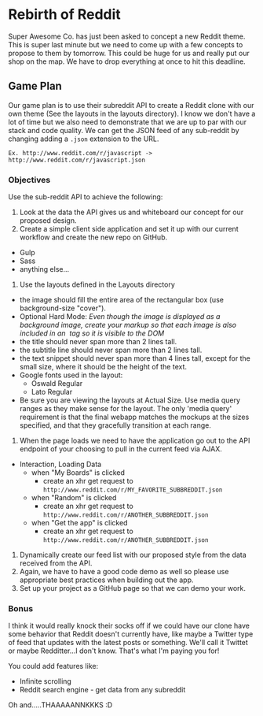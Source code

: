 # Rebirth of Reddit

Super Awesome Co. has just been asked to concept a new Reddit theme. This is super last minute but we need to come up with a few concepts to propose to them by tomorrow. This could be huge for us and really put our shop on the map. We have to drop everything at once to hit this deadline.

## Game Plan

Our game plan is to use their subreddit API to create a Reddit clone with our own theme (See the layouts in the layouts directory). I know we don't have a lot of time but we also need to demonstrate that we are up to par with our stack and code quality. We can get the JSON feed of any sub-reddit by changing adding a `.json` extension to the URL.

`Ex. http://www.reddit.com/r/javascript -> http://www.reddit.com/r/javascript.json`

### Objectives

Use the sub-reddit API to achieve the following:

1. Look at the data the API gives us and whiteboard our concept for our proposed design.
1. Create a simple client side application and set it up with our current workflow and create the new repo on GitHub.

- Gulp
- Sass
- anything else...

1. Use the layouts defined in the Layouts directory

- the image should fill the entire area of the rectangular box (use background-size "cover").
- Optional Hard Mode: _Even though the image is displayed as a background image, create your markup so that each image is also included in an <img> tag so it is visible to the DOM_
- the title should never span more than 2 lines tall.
- the subtitle line should never span more than 2 lines tall.
- the text snippet should never span more than 4 lines tall, except for the small size, where it should be the height of the text.
- Google fonts used in the layout:
  - Oswald Regular
  - Lato Regular
- Be sure you are viewing the layouts at Actual Size. Use media query ranges as they make sense for the layout. The only 'media query' requirement is that the final webapp matches the mockups at the sizes specified, and that they gracefully transition at each range.

1. When the page loads we need to have the application go out to the API endpoint of your choosing to pull in the current feed via AJAX.

- Interaction, Loading Data
  - when "My Boards" is clicked
    - create an xhr get request to `http://www.reddit.com/r/MY_FAVORITE_SUBBREDDIT.json`
  - when "Random" is clicked
    - create an xhr get request to `http://www.reddit.com/r/ANOTHER_SUBBREDDIT.json`
  - when "Get the app" is clicked
    - create an xhr get request to `http://www.reddit.com/r/ANOTHER_SUBBREDDIT.json`

1. Dynamically create our feed list with our proposed style from the data received from the API.
1. Again, we have to have a good code demo as well so please use appropriate best practices when building out the app.
1. Set up your project as a GitHub page so that we can demo your work.

### Bonus

I think it would really knock their socks off if we could have our clone have some behavior that Reddit doesn't currently have, like maybe a Twitter type of feed that updates with the latest posts or something. We'll call it Twittet or maybe Redditter...I don't know. That's what I'm paying you for!

You could add features like:

- Infinite scrolling
- Reddit search engine - get data from any subreddit

Oh and.....THAAAAANNKKKS :D
